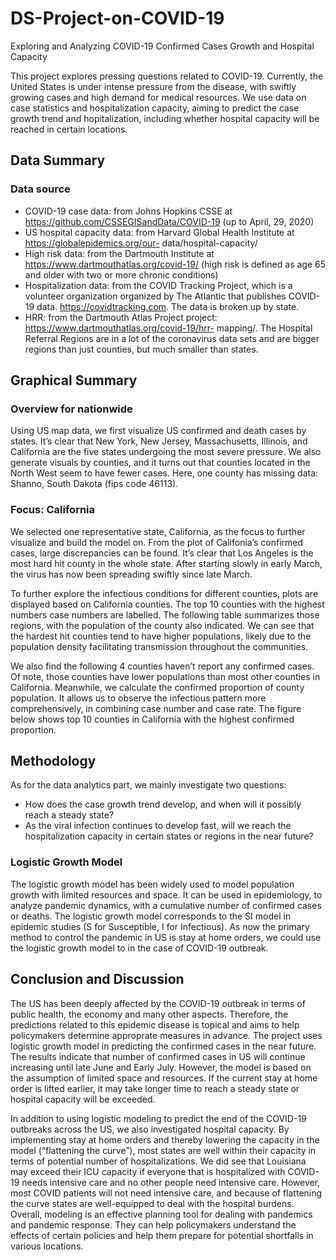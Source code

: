 # DS-Project-on-COVID-19
Exploring and Analyzing COVID-19 Confirmed Cases Growth and Hospital Capacity

This project explores pressing questions related to COVID-19. Currently, the United States is under intense pressure from the disease, with swiftly growing cases and high demand for medical resources. We use data on case statistics and hospitalization capacity, aiming to predict the case growth trend and hopitalization, including whether hospital capacity will be reached in certain locations.

## Data Summary
### Data source
- COVID-19 case data: from Johns Hopkins CSSE at https://github.com/CSSEGISandData/COVID-19 (up to April, 29, 2020)
- US hospital capacity data: from Harvard Global Health Institute at https://globalepidemics.org/our- data/hospital-capacity/
- High risk data: from the Dartmouth Institute at https://www.dartmouthatlas.org/covid-19/ (high risk is defined as age 65 and older with two or more chronic conditions)
- Hospitalization data: from the COVID Tracking Project, which is a volunteer organization organized by The Atlantic that publishes COVID-19 data. https://covidtracking.com. The data is broken up by state.
- HRR: from the Dartmouth Atlas Project project: https://www.dartmouthatlas.org/covid-19/hrr- mapping/. The Hospital Referral Regions are in a lot of the coronavirus data sets and are bigger regions than just counties, but much smaller than states.

## Graphical Summary
### Overview for nationwide
Using US map data, we first visualize US confirmed and death cases by states. It’s clear that New York, New Jersey, Massachusetts, Illinois, and California are the five states undergoing the most severe pressure. We also generate visuals by counties, and it turns out that counties located in the North West seem to have fewer cases. Here, one county has missing data: Shanno, South Dakota (fips code 46113).

### Focus: California
We selected one representative state, California, as the focus to further visualize and build the model on. From the plot of Califonia’s confirmed cases, large discrepancies can be found. It’s clear that Los Angeles is the most hard hit county in the whole state. After starting slowly in early March, the virus has now been spreading swiftly since late March.

To further explore the infectious conditions for different counties, plots are displayed based on California counties. The top 10 counties with the highest numbers case numbers are labelled. The following table summarizes those regions, with the population of the county also indicated. We can see that the hardest hit counties tend to have higher populations, likely due to the population density facilitating transmission throughout the communities.

We also find the following 4 counties haven’t report any confirmed cases. Of note, those counties have lower populations than most other counties in California. Meanwhile, we calculate the confirmed proportion of county population. It allows us to observe the infectious pattern more comprehensively, in combining case number and case rate. The figure below shows top 10 counties in California with the highest confirmed proportion.


## Methodology
As for the data analytics part, we mainly investigate two questions:
- How does the case growth trend develop, and when will it possibly reach a steady state?
- As the viral infection continues to develop fast, will we reach the hospitalization capacity in certain states or regions in the near future?

### Logistic Growth Model
The logistic growth model has been widely used to model population growth with limited resources and space. It can be used in epidemiology, to analyze pandemic dynamics, with a cumulative number of confirmed cases or deaths. The logistic growth model corresponds to the SI model in epidemic studies (S for Susceptible, I for Infectious). As now the primary method to control the pandemic in US is stay at home orders, we could use the logistic growth model to in the case of COVID-19 outbreak.


## Conclusion and Discussion

The US has been deeply affected by the COVID-19 outbreak in terms of public health, the economy and many other aspects. Therefore, the predictions related to this epidemic disease is topical and aims to help policymakers determine approprate measures in advance. The project uses logistic growth model in predicting the confirmed cases in the near future. The results indicate that number of confirmed cases in US will continue increasing until late June and Early July. However, the model is based on the assumption of limited space and resources. If the current stay at home order is lifted earlier, it may take longer time to reach a steady state or hospital capacity will be exceeded.

In addition to using logistic modeling to predict the end of the COVID-19 outbreaks across the US, we also investigated hospital capacity. By implementing stay at home orders and thereby lowering the capacity in the model (“flattening the curve”), most states are well within their capacity in terms of potential number of hospitalizations. We did see that Louisiana may exceed their ICU capacity if everyone that is hospitalized with COVID-19 needs intensive care and no other people need intensive care. However, most COVID patients will not need intensive care, and because of flattening the curve states are well-equipped to deal with the hospital burdens. Overall, modeling is an effective planning tool for dealing with pandemics and pandemic response. They can help policymakers understand the effects of certain policies and help them prepare for potential shortfalls in various locations.
